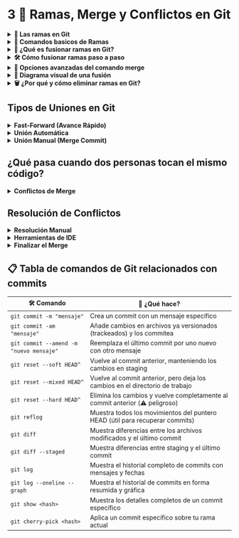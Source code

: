 # 3 🌿 Ramas, Merge y Conflictos en Git

<details>
  <summary><strong>🌱 Las ramas en Git</strong></summary>

### ¿Qué es una rama?
Una rama es una instantánea (snapshot) del estado del código.  
A nivel técnico, es un nuevo apuntador hacia una de las confirmaciones (commits).

### ¿Para qué sirven?
- Desarrollar de forma no lineal
- Fomentar el trabajo colaborativo
- Probar ideas sin afectar el código principal


    <img src="https://res.cloudinary.com/snyk/images/f_auto,q_auto/w_1240,h_384,c_scale/v1/wordpress-sync/image1-11/image1-11-1240x384.png" width="600" />
</details>
<details>
  <summary><strong> 🌱 Comandos basicos de Ramas </strong></summary>

  | Paso                            | Comando                                        | Descripción                                         |
|----------------------------------|------------------------------------------------|-----------------------------------------------------|
| 1. Crear una nueva rama          | `git branch mi-primera-rama`                   | Crea una nueva rama llamada `mi-primera-rama`.      |
| 2. Cambiar a la nueva rama      | `git switch mi-primera-rama`                   | Cambia a la rama `mi-primera-rama`.                 |

</details>
<details>
  <summary><strong>🔀 ¿Qué es fusionar ramas en Git?</strong></summary>

Las ramas en Git representan bifurcaciones del código para trabajar en paralelo.

Estas ramas pueden:

- ❌ Quedar en el olvido si no se integran.
- ✅ Ser fusionadas en otra rama como `main` o `develop`.

**Fusionar** significa incorporar los cambios realizados en una rama secundaria hacia otra rama principal, unificando los historiales y progresos.

</details>

<details>
  <summary><strong>🛠️ Cómo fusionar ramas paso a paso</strong></summary>

📌 Cambia a la rama donde quieres hacer la fusión (ejemplo: `main`):

   ```bash
   git checkout main
   ```
🔁 Fusión de la rama secundaria:

```bash
git merge nombre-de-la-rama
```
Ejemplo:

```bash
git merge my-branch
```

✅ Si no hay conflictos, se crea un nuevo commit automáticamente que une ambos historiales.

</details> <details> <summary><strong>📝 Opciones avanzadas del comando merge</strong></summary>
Puedes tener más control sobre el mensaje del commit de fusión con:

```bash
# Abre el editor para escribir el mensaje del merge
git merge --edit
```

```bash
# Evita que Git haga el commit automáticamente
git merge --no-commit
```
💡 Esto es útil cuando deseas revisar, modificar o agregar contenido antes de confirmar la fusión.

</details> <details> <summary><strong>🧩 Diagrama visual de una fusión</strong></summary>
A continuación se muestra un ejemplo visual de cómo funciona el merge en Git:

<img src="https://wac-cdn.atlassian.com/dam/jcr:c6db91c1-1343-4d45-8c93-bdba910b9506/02%20Branch-1%20kopiera.png?cdnVersion=2678" alt="Diagrama de fusión de ramas en Git" width="700"/>
</details>
<details>
  <summary><strong>🗑️ ¿Por qué y cómo eliminar ramas en Git?</strong></summary>


### 🧠 ¿Por qué eliminar ramas?

Cuando trabajamos con ramas (`feature/`, `fix/`, etc.), lo ideal es eliminarlas cuando:

- ✅ Ya se han fusionado con la rama principal (`main`, `develop`, etc.).
- 🧹 Queremos mantener limpio y ordenado nuestro repositorio.
- 🧭 Evitamos confusiones con ramas antiguas o sin uso.

Eliminar ramas es una buena práctica que forma parte del flujo profesional de trabajo con Git.

---

### 🛠️ Comandos para eliminar ramas

| Comando                                | Descripción                                                  |
|----------------------------------------|--------------------------------------------------------------|
| `git branch -d <nombre rama>`          | Elimina una rama local (solo si ya fue fusionada)            |
| `git branch -D <nombre rama>`          | Fuerza la eliminación de una rama local, aunque no se haya fusionado |
| `git push origin --delete <nombre rama>` | Elimina una rama remota (en GitHub, GitLab, etc.)          |

</details>

## Tipos de Uniones en Git

<details>
  <summary><strong>Fast-Forward (Avance Rápido)</strong></summary>
📌 Ocurre cuando la rama a fusionar está directamente adelante de la rama en la que estás. En este caso, Git avanza la referencia de la rama principal hacia el último commit de la rama de características.

  **Comando**:
  ```bash
  git merge <nombre-rama>
  ```
  
  <img src="../Imagenes/Fast.png" alt="Fast Forward" width="300"/>

</details> <details> <summary><strong>Unión Automática</strong></summary> 📌 Cuando no hay conflictos, Git fusionará las ramas automáticamente y no necesitarás hacer nada más.

  <img src="../Imagenes/Union.png" alt="Fast Forward" width="300"/>
</details> <details> <summary><strong>Unión Manual (Merge Commit)</strong></summary> 📌 Si existen conflictos entre las ramas, Git te pedirá que los resuelvas manualmente. Una vez que se resuelvan los conflictos, debes hacer un commit para completar la fusión.

Comando:
 ```bash
git merge <nombre-rama>
  ```

  <img src="../Imagenes/MergeManual.png" alt="Fast Forward" width="300"/>
</details>

## ¿Qué pasa cuando dos personas tocan el mismo código?
<details> <summary><strong>Conflictos de Merge</strong></summary> 📌 Si dos personas modifican la misma línea de código en diferentes ramas y luego intentan hacer un merge, Git detectará un conflicto. En ese caso, necesitarás resolverlo manualmente. Esto puede ocurrir cuando modificas líneas del mismo archivo en diferentes ramas y luego intentas fusionarlas. </details>

## Resolución de Conflictos
<details> <summary><strong>Resolución Manual</strong></summary> 📌Git te marcará el archivo con conflictos y podrás resolverlo editando el archivo directamente. </details> <details> <summary><strong>Herramientas de IDE</strong></summary> 📌 Muchos editores como VS Code, IntelliJ o GitHub Desktop tienen herramientas para ayudarte a resolver conflictos de manera visual. </details> <details> <summary><strong>Finalizar el Merge</strong></summary> 📌 Una vez resuelto el conflicto, debes hacer un `git commit` para completar el merge. </details> 

## 📋 Tabla de comandos de Git relacionados con commits

| 🛠️ Comando                                     | 🧠 ¿Qué hace?                                                                 |
|-----------------------------------------------|------------------------------------------------------------------------------|
| `git commit -m "mensaje"`                     | Crea un commit con un mensaje específico                                     |
| `git commit -am "mensaje"`                    | Añade cambios en archivos ya versionados (trackeados) y los commitea         |
| `git commit --amend -m "nuevo mensaje"`       | Reemplaza el último commit por uno nuevo con otro mensaje                    |
| `git reset --soft HEAD^`                      | Vuelve al commit anterior, manteniendo los cambios en staging                |
| `git reset --mixed HEAD^`                     | Vuelve al commit anterior, pero deja los cambios en el directorio de trabajo |
| `git reset --hard HEAD^`                      | Elimina los cambios y vuelve completamente al commit anterior (⚠️ peligroso) |
| `git reflog`                                  | Muestra todos los movimientos del puntero HEAD (útil para recuperar commits) |
| `git diff`                                    | Muestra diferencias entre los archivos modificados y el último commit        |
| `git diff --staged`                           | Muestra diferencias entre staging y el último commit                         |
| `git log`                                     | Muestra el historial completo de commits con mensajes y fechas               |
| `git log --oneline --graph`                   | Muestra el historial de commits en forma resumida y gráfica                  |
| `git show <hash>`                             | Muestra los detalles completos de un commit específico                       |
| `git cherry-pick <hash>`                      | Aplica un commit específico sobre tu rama actual                             |
